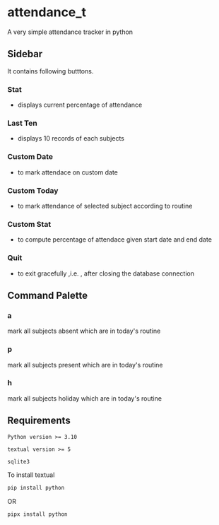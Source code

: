 # attendance_t
A very simple attendance tracker in python

## Sidebar

It contains following butttons.

### Stat
 - displays current percentage of attendance

### Last Ten
 - displays 10 records of each subjects

### Custom Date
 - to mark attendace on custom date

### Custom Today
 - to mark attendance of selected subject according to routine

### Custom Stat
 - to compute percentage of attendace given start date and end date

### Quit
 - to exit gracefully ,i.e. , after closing the database connection

## Command Palette

### a
mark all subjects absent which are in today's routine

### p
mark all subjects present which are in today's routine

### h
mark all subjects holiday which are in today's routine

## Requirements

`Python version >= 3.10 `

`textual version >= 5`

`sqlite3`

To install textual 
```bash
pip install python
```
OR
```bash
pipx install python
```